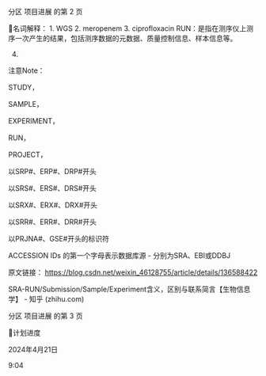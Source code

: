 分区 项目进展 的第 2 页

名词解释：
1.
WGS
2.
meropenem
3.
ciprofloxacin
RUN：是指在测序仪上测序一次产生的结果，包括测序数据的元数据、质量控制信息、样本信息等。

4.

注意Note：

STUDY，

SAMPLE，

EXPERIMENT，

RUN，

PROJECT，

以SRP#、ERP#、DRP#开头

以SRS#、ERS#、DRS#开头

以SRX#、ERX#、DRX#开头

以SRR#、ERR#、DRR#开头

以PRJNA#、GSE#开头的标识符

ACCESSION IDs 的第一个字母表示数据库源 - 分别为SRA、EBI或DDBJ

原文链接： https://blog.csdn.net/weixin_46128755/article/details/136588422

SRA-RUN/Submission/Sample/Experiment含义，区别与联系简言【生物信息学】 - 知乎
(zhihu.com)

分区 项目进展 的第 3 页

计划进度

2024年4月21日

9:04